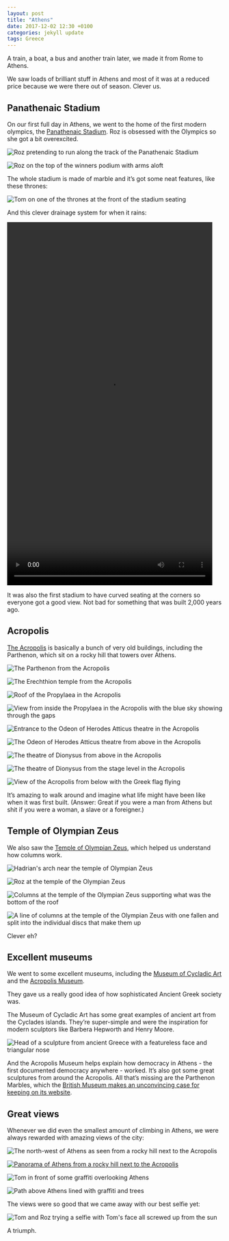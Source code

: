 ```yaml
---
layout: post
title: "Athens"
date: 2017-12-02 12:30 +0100
categories: jekyll update
tags: Greece
---
```


A train, a boat, a bus and another train later, we made it from Rome to Athens.

We saw loads of brilliant stuff in Athens and most of it was at a reduced price because we were there out of season. Clever us. 

## Panathenaic Stadium

On our first full day in Athens, we went to the home of the first modern olympics, the [Panathenaic Stadium](https://en.m.wikipedia.org/wiki/Panathenaic_Stadium). Roz is obsessed with the Olympics so she got a bit overexcited.

![Roz pretending to run along the track of the Panathenaic Stadium](https://github.com/tombye/trexit/raw/gh-pages/assets/images/roz-pulling-a-brucey-at-the-panatheniac-stadium.jpg)

![Roz on the top of the winners podium with arms aloft](https://github.com/tombye/trexit/raw/gh-pages/assets/images/roz-on-the-olympic-podium.jpg)

The whole stadium is made of marble and it’s got some neat features, like these thrones:

![Tom on one of the thrones at the front of the stadium seating](https://github.com/tombye/trexit/raw/gh-pages/assets/images/tom-on-throne-at-panathenian-stadium.jpg)

And this clever drainage system for when it rains:

<video src="https://github.com/tombye/trexit/raw/gh-pages/assets/images/drainage-in-the-panathenaic-stadium.mp4" controls height="848" width="480" preload="metadata"><a href="https://github.com/tombye/trexit/raw/gh-pages/assets/images/drainage-in-the-panathenaic-stadium.mp4">Download this video of water draining in the Panathenaic Stadium.</a></video>

It was also the first stadium to have curved seating at the corners so everyone got a good view. Not bad for something that was built 2,000 years ago.

## Acropolis

[The Acropolis](https://en.m.wikipedia.org/wiki/Acropolis_of_Athens) is basically a bunch of very old buildings, including the Parthenon, which sit on a rocky hill that towers over Athens.

![The Parthenon from the Acropolis](https://github.com/tombye/trexit/raw/gh-pages/assets/images/acropolis-parthenon.jpg)

![The Erechthion temple from the Acropolis](https://github.com/tombye/trexit/raw/gh-pages/assets/images/erechthion-temple-in-acropolis.jpg)

![Roof of the Propylaea in the Acropolis](https://github.com/tombye/trexit/raw/gh-pages/assets/images/roof-of-propylaea-in-acropolis.jpg)

![View from inside the Propylaea in the Acropolis with the blue sky showing through the gaps](https://github.com/tombye/trexit/raw/gh-pages/assets/images/roof-of-propylaea-in-acropolis-2.jpg)

![Entrance to the Odeon of Herodes Atticus theatre in the Acropolis](https://github.com/tombye/trexit/raw/gh-pages/assets/images/odeon-of-herodes-atticus-entrance.jpg)

![The Odeon of Herodes Atticus theatre from above in the Acropolis](https://github.com/tombye/trexit/raw/gh-pages/assets/images/odeon-of-herodes-atticus-from-above.jpg)

![The theatre of Dionysus from above in the Acropolis](https://github.com/tombye/trexit/raw/gh-pages/assets/images/theatre-of-dionysus-from-above.jpg)

![The theatre of Dionysus from the stage level in the Acropolis](https://github.com/tombye/trexit/raw/gh-pages/assets/images/theatre-of-dionysus-from-the-stage.jpg)

![View of the Acropolis from below with the Greek flag flying](https://github.com/tombye/trexit/raw/gh-pages/assets/images/acropolis-from-below-with-greek-flag.jpg)

It’s amazing to walk around and imagine what life might have been like when it was first built. (Answer: Great if you were a man from Athens but shit if you were a woman, a slave or a foreigner.)

## Temple of Olympian Zeus

We also saw the [Temple of Olympian Zeus](https://en.m.wikipedia.org/wiki/Temple_of_Olympian_Zeus,_Athens), which helped us understand how columns work. 

![Hadrian's arch near the temple of Olympian Zeus](https://github.com/tombye/trexit/raw/gh-pages/assets/images/hadrians-arch-near-temple-of-olympian-zeus.jpg)

![Roz at the temple of the Olympian Zeus](https://github.com/tombye/trexit/raw/gh-pages/assets/images/roz-with-columns-in-olympian-zeus-temple.jpg)

![Columns at the temple of the Olympian Zeus supporting what was the bottom of the roof](https://github.com/tombye/trexit/raw/gh-pages/assets/images/temple-of-olympian-zeus-columns-with-crossbeam.jpg)

![A line of columns at the temple of the Olympian Zeus with one fallen and split into the individual discs that make them up](https://github.com/tombye/trexit/raw/gh-pages/assets/images/temple-of-olympian-zeus-columns-one-toppled.jpg)

Clever eh?

## Excellent museums

We went to some excellent museums, including the [Museum of Cycladic Art](https://www.cycladic.gr/) and the [Acropolis Museum](http://www.theacropolismuseum.gr/en).

They gave us a really good idea of how sophisticated Ancient Greek society was. 

The Museum of Cycladic Art has some great examples of ancient art from the Cyclades islands. They’re super-simple and were the inspiration for modern sculptors like Barbera Hepworth and Henry Moore. 

![Head of a sculpture from ancient Greece with a featureless face and triangular nose](https://github.com/tombye/trexit/raw/gh-pages/assets/images/face-from-ancient-greek-sculpture.jpg)

And the Acropolis Museum helps explain how democracy in Athens - the first documented democracy anywhere - worked. It’s also got some great sculptures from around the Acropolis. All that’s missing are the Parthenon Marbles, which the [British Museum makes an unconvincing case for keeping on its website](http://www.britishmuseum.org/about_us/news_and_press/statements/parthenon_sculptures.aspx).

## Great views

Whenever we did even the smallest amount of climbing in Athens, we were always rewarded with amazing views of the city:

![The north-west of Athens as seen from a rocky hill next to the Acropolis](https://github.com/tombye/trexit/raw/gh-pages/assets/images/view-over-athens-from-rock.jpg)

[![Panorama of Athens from a rocky hill next to the Acropolis](https://github.com/tombye/trexit/raw/gh-pages/assets/images/athens-panorama.jpg)](https://github.com/tombye/trexit/raw/gh-pages/assets/images/athens-panorama.jpg)

![Tom in front of some graffiti overlooking Athens](https://github.com/tombye/trexit/raw/gh-pages/assets/images/tom-with-fuck-the-police-graffiti-above-athens.jpg)

![Path above Athens lined with graffiti and trees](https://github.com/tombye/trexit/raw/gh-pages/assets/images/graffiti-and-a-tree-in-athens.jpg)

The views were so good that we came away with our best selfie yet:

![Tom and Roz trying a selfie with Tom's face all screwed up from the sun](https://github.com/tombye/trexit/raw/gh-pages/assets/images/tom-and-roz-failed-selfie.jpg)

A triumph.
